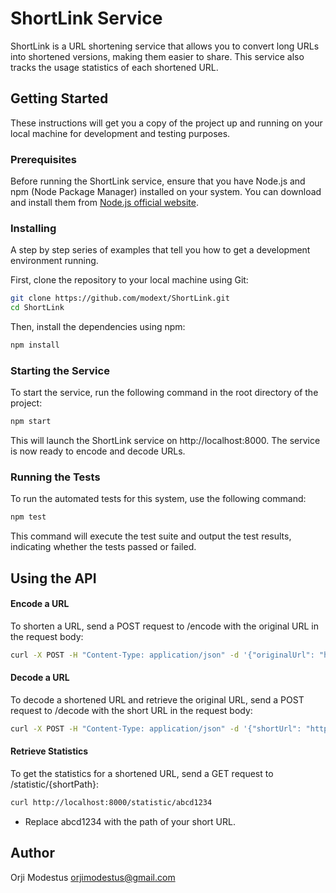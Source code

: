 # ShortLink Service

ShortLink is a URL shortening service that allows you to convert long URLs into shortened versions, making them easier to share. This service also tracks the usage statistics of each shortened URL.

## Getting Started

These instructions will get you a copy of the project up and running on your local machine for development and testing purposes.

### Prerequisites

Before running the ShortLink service, ensure that you have Node.js and npm (Node Package Manager) installed on your system. You can download and install them from [Node.js official website](https://nodejs.org/).

### Installing

A step by step series of examples that tell you how to get a development environment running.

First, clone the repository to your local machine using Git:

```sh
git clone https://github.com/modext/ShortLink.git
cd ShortLink

```
Then, install the dependencies using npm:
```sh
npm install
```
### Starting the Service
To start the service, run the following command in the root directory of the project:
```sh
npm start
```
This will launch the ShortLink service on http://localhost:8000. The service is now ready to encode and decode URLs.

### Running the Tests
To run the automated tests for this system, use the following command:
```sh
npm test
```
This command will execute the test suite and output the test results, indicating whether the tests passed or failed.

## Using the API
#### Encode a URL
To shorten a URL, send a POST request to /encode with the original URL in the request body:

```sh
curl -X POST -H "Content-Type: application/json" -d '{"originalUrl": "http://example.com"}' http://localhost:8000/encode
```
#### Decode a URL
To decode a shortened URL and retrieve the original URL, send a POST request to /decode with the short URL in the request body:
```sh
curl -X POST -H "Content-Type: application/json" -d '{"shortUrl": "http://short.url/abcd1234"}' http://localhost:8000/decode
```
#### Retrieve Statistics
To get the statistics for a shortened URL, send a GET request to /statistic/{shortPath}:

```sh
curl http://localhost:8000/statistic/abcd1234
```
* Replace abcd1234 with the path of your short URL.

## Author
Orji Modestus
orjimodestus@gmail.com

